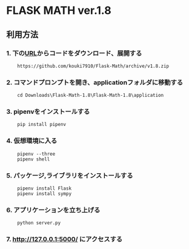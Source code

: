 # FLASK MATH  ver.1.8

## 利用方法

### 1.  下の[URL](https://github.com/kouki7910/Flask-Math/archive/v1.8.zip)からコードをダウンロード、展開する
        https://github.com/kouki7910/Flask-Math/archive/v1.8.zip

### 2. コマンドプロンプトを開き、applicationフォルダに移動する
        cd Downloads\Flask-Math-1.8\Flask-Math-1.8\application

### 3. pipenvをインストールする
        pip install pipenv

### 4. 仮想環境に入る
        pipenv --three
        pipenv shell

### 5. パッケージ,ライブラリをインストールする
        pipenv install Flask
        pipenv install sympy

### 6. アプリケーションを立ち上げる
        python server.py

### 7.  http://127.0.0.1:5000/ にアクセスする
